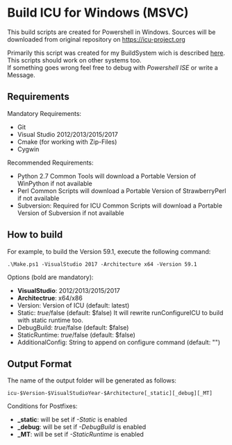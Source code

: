 # Build ICU for Windows (MSVC)

This build scripts are created for Powershell in Windows.
Sources will be downloaded from original repository on https://icu-project.org

Primarily this script was created for my BuildSystem wich is described [here](https://adirmeier.de/0_Blog/ID_157/index.html).  
This scripts should work on other systems too.  
If something goes wrong feel free to debug with *Powershell ISE* or write a Message.

## Requirements

Mandatory Requirements:
 - Git
 - Visual Studio 2012/2013/2015/2017
 - Cmake (for working with Zip-Files)
 - Cygwin

Recommended Requirements:
 - Python 2.7
    Common Tools will download a Portable Version of WinPython if not available
 - Perl
    Common Scripts will download a Portable Version of StrawberryPerl if not available
 - Subversion: Required for ICU
    Common Scripts will download a Portable Version of Subversion if not available

## How to build

For example, to build the Version 59.1, execute the following command:

    .\Make.ps1 -VisualStudio 2017 -Architecture x64 -Version 59.1
    
Options (bold are mandatory):
 - **VisualStudio**: 2012/2013/2015/2017
 - **Architectrue**: x64/x86
 - Version: Version of ICU (default: latest)
 - Static: $true/$false (default: $false)
   It will rewrite runConfigureICU to build with static runtime too.
 - DebugBuild: $true/$false (default: $false)
 - StaticRuntime: $true/$false (default: $false)
 - AdditionalConfig: String to append on configure command (default: "")
 
## Output Format

The name of the output folder will be generated as follows:

    icu-$Version-$VisualStudioYear-$Architecture[_static][_debug][_MT]

Conditions for Postfixes:
 - **_static**: will be set if *-Static* is enabled
 - **_debug**: will be set if *-DebugBuild* is enabled
 - **_MT**: will be set if *-StaticRuntime* is enabled
 